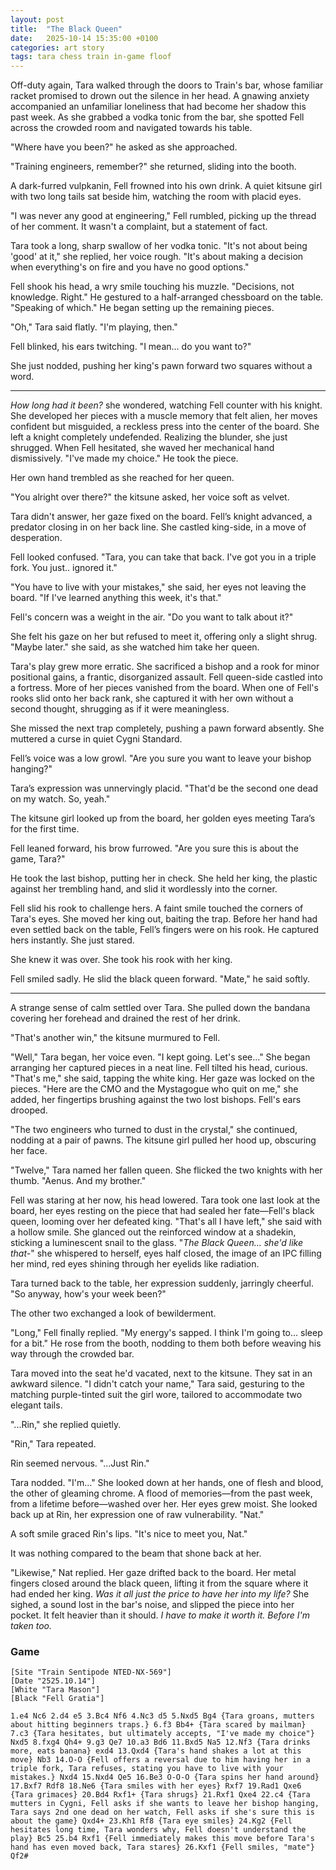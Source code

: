 ```yaml
---
layout: post
title:  "The Black Queen"
date:   2025-10-14 15:35:00 +0100
categories: art story
tags: tara chess train in-game floof
---
```


Off-duty again, Tara walked through the doors to Train's bar, whose familiar racket promised to drown out the silence in her head. A gnawing anxiety accompanied an unfamiliar loneliness that had become her shadow this past week. As she grabbed a vodka tonic from the bar, she spotted Fell across the crowded room and navigated towards his table.

"Where have you been?" he asked as she approached.

"Training engineers, remember?" she returned, sliding into the booth.

A dark-furred vulpkanin, Fell frowned into his own drink. A quiet kitsune girl with two long tails sat beside him, watching the room with placid eyes.

"I was never any good at engineering," Fell rumbled, picking up the thread of her comment. It wasn't a complaint, but a statement of fact.

Tara took a long, sharp swallow of her vodka tonic. "It's not about being 'good' at it," she replied, her voice rough. "It's about making a decision when everything's on fire and you have no good options."

Fell shook his head, a wry smile touching his muzzle. "Decisions, not knowledge. Right." He gestured to a half-arranged chessboard on the table. "Speaking of which." He began setting up the remaining pieces.

"Oh," Tara said flatly. "I'm playing, then."

Fell blinked, his ears twitching. "I mean... do you want to?"

She just nodded, pushing her king's pawn forward two squares without a word.

---

*How long had it been?* she wondered, watching Fell counter with his knight. She developed her pieces with a muscle memory that felt alien, her moves confident but misguided, a reckless press into the center of the board. She left a knight completely undefended. Realizing the blunder, she just shrugged. When Fell hesitated, she waved her mechanical hand dismissively. "I've made my choice." He took the piece.

Her own hand trembled as she reached for her queen.

"You alright over there?" the kitsune asked, her voice soft as velvet.

Tara didn't answer, her gaze fixed on the board. Fell’s knight advanced, a predator closing in on her back line. She castled king-side, in a move of desperation.

Fell looked confused. "Tara, you can take that back. I've got you in a triple fork. You just.. ignored it."

"You have to live with your mistakes," she said, her eyes not leaving the board. "If I've learned anything this week, it's that."

Fell's concern was a weight in the air. "Do you want to talk about it?"

She felt his gaze on her but refused to meet it, offering only a slight shrug. "Maybe later." she said, as she watched him take her queen.

Tara's play grew more erratic. She sacrificed a bishop and a rook for minor positional gains, a frantic, disorganized assault. Fell queen-side castled into a fortress. More of her pieces vanished from the board. When one of Fell's rooks slid onto her back rank, she captured it with her own without a second thought, shrugging as if it were meaningless.

She missed the next trap completely, pushing a pawn forward absently. She muttered a curse in quiet Cygni Standard.

Fell’s voice was a low growl. "Are you sure you want to leave your bishop hanging?"

Tara’s expression was unnervingly placid. "That'd be the second one dead on my watch. So, yeah."

The kitsune girl looked up from the board, her golden eyes meeting Tara’s for the first time.

Fell leaned forward, his brow furrowed. "Are you sure this is about the game, Tara?"

He took the last bishop, putting her in check. She held her king, the plastic against her trembling hand, and slid it wordlessly into the corner.

Fell slid his rook to challenge hers. A faint smile touched the corners of Tara's eyes. She moved her king out, baiting the trap. Before her hand had even settled back on the table, Fell’s fingers were on his rook. He captured hers instantly. She just stared.

She knew it was over. She took his rook with her king.

Fell smiled sadly. He slid the black queen forward. "Mate," he said softly.

---

A strange sense of calm settled over Tara. She pulled down the bandana covering her forehead and drained the rest of her drink.

"That's another win," the kitsune murmured to Fell.

"Well," Tara began, her voice even. "I kept going. Let's see..." She began arranging her captured pieces in a neat line. Fell tilted his head, curious. "That's me," she said, tapping the white king. Her gaze was locked on the pieces. "Here are the CMO and the Mystagogue who quit on me," she added, her fingertips brushing against the two lost bishops. Fell's ears drooped.

"The two engineers who turned to dust in the crystal," she continued, nodding at a pair of pawns. The kitsune girl pulled her hood up, obscuring her face.

"Twelve," Tara named her fallen queen. She flicked the two knights with her thumb. "Aenus. And my brother."

Fell was staring at her now, his head lowered. Tara took one last look at the board, her eyes resting on the piece that had sealed her fate—Fell's black queen, looming over her defeated king. "That's all I have left," she said with a hollow smile. She glanced out the reinforced window at a shadekin, sticking a luminescent snail to the glass. "*The Black Queen... she'd like that-*" she whispered to herself, eyes half closed, the image of an IPC filling her mind, red eyes shining through her eyelids like radiation.

Tara turned back to the table, her expression suddenly, jarringly cheerful. "So anyway, how's your week been?"

The other two exchanged a look of bewilderment.

"Long," Fell finally replied. "My energy's sapped. I think I'm going to... sleep for a bit." He rose from the booth, nodding to them both before weaving his way through the crowded bar.

Tara moved into the seat he'd vacated, next to the kitsune. They sat in an awkward silence. "I didn't catch your name," Tara said, gesturing to the matching purple-tinted suit the girl wore, tailored to accommodate two elegant tails.

"...Rin," she replied quietly.

"Rin," Tara repeated.

Rin seemed nervous. "...Just Rin."

Tara nodded. "I'm..." She looked down at her hands, one of flesh and blood, the other of gleaming chrome. A flood of memories—from the past week, from a lifetime before—washed over her. Her eyes grew moist. She looked back up at Rin, her expression one of raw vulnerability. "Nat."

A soft smile graced Rin's lips. "It's nice to meet you, Nat."

It was nothing compared to the beam that shone back at her.

"Likewise," Nat replied. Her gaze drifted back to the board. Her metal fingers closed around the black queen, lifting it from the square where it had ended her king. *Was it all just the price to have her into my life?* She sighed, a sound lost in the bar's noise, and slipped the piece into her pocket. It felt heavier than it should. *I have to make it worth it. Before I'm taken too.*


### Game

```chess
[Site "Train Sentipode NTED-NX-569"]
[Date "2525.10.14"]
[White "Tara Mason"]
[Black "Fell Gratia"]

1.e4 Nc6 2.d4 e5 3.Bc4 Nf6 4.Nc3 d5 5.Nxd5 Bg4 {Tara groans, mutters about hitting beginners traps.} 6.f3 Bb4+ {Tara scared by mailman} 7.c3 {Tara hesitates, but ultimately accepts, "I've made my choice"} Nxd5 8.fxg4 Qh4+ 9.g3 Qe7 10.a3 Bd6 11.Bxd5 Na5 12.Nf3 {Tara drinks more, eats banana} exd4 13.Qxd4 {Tara's hand shakes a lot at this move} Nb3 14.O-O {Fell offers a reversal due to him having her in a triple fork, Tara refuses, stating you have to live with your mistakes.} Nxd4 15.Nxd4 Qe5 16.Be3 O-O-O {Tara spins her hand around} 17.Bxf7 Rdf8 18.Ne6 {Tara smiles with her eyes} Rxf7 19.Rad1 Qxe6 {Tara grimaces} 20.Bd4 Rxf1+ {Tara shrugs} 21.Rxf1 Qxe4 22.c4 {Tara mutters in Cygni, Fell asks if she wants to leave her bishop hanging, Tara says 2nd one dead on her watch, Fell asks if she's sure this is about the game} Qxd4+ 23.Kh1 Rf8 {Tara eye smiles} 24.Kg2 {Fell hesitates long time, Tara wonders why, Fell doesn't understand the play} Bc5 25.b4 Rxf1 {Fell immediately makes this move before Tara's hand has even moved back, Tara stares} 26.Kxf1 {Fell smiles, "mate"} Qf2#
```

